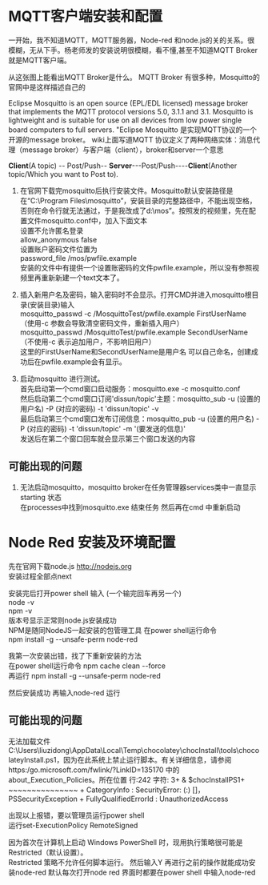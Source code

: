 # MQTT客户端安装和配置
一开始，我不知道MQTT，MQTT服务器，Node-red 和node.js的关的关系。很模糊，无从下手。杨老师发的安装说明很模糊，看不懂,甚至不知道MQTT Broker就是MQTT客户端。

从这张图上能看出MQTT Broker是什么。
MQTT Broker 有很多种，Mosquitto的官网中是这样描述自己的

Eclipse Mosquitto is an open source (EPL/EDL licensed) message broker that implements the MQTT protocol versions 5.0, 3.1.1 and 3.1. Mosquitto is lightweight and is suitable for use on all devices from low power single board computers to full servers. 
"Eclipse Mosquitto 是实现MQTT协议的一个开源的message broker。
wiki上面写道MQTT 协议定义了两种网络实体：消息代理（message broker）与客户端（client），broker和server一个意思



**Client**(A topic) -- Post/Push--  **Server**---Post/Push----**Client**(Another topic/Which you want to Post to).


1.  在官网下载完mosquitto后执行安装文件。Mosquitto默认安装路径是在“C:\Program Files\mosquitto”，安装目录的完整路径中，不能出现空格，否则在命令行就无法通过，于是我改成了d:\mos”。按照发的视频里，先在配置文件mosquitto.conf中，加入下面文本  
设置不允许匿名登录  
allow_anonymous false  
设置账户密码文件位置为  
password_file /mos/pwfile.example  
安装的文件中有提供一个设置账密码的文件pwfile.example，所以没有参照视频里再重新新建一个text文本了。

2.  插入新用户名及密码，输入密码时不会显示。打开CMD并进入mosquitto根目录(安装目录)输入  
mosquitto_passwd -c /MosquittoTest/pwfile.example FirstUserName （使用-c 参数会导致清空密码文件，重新插入用户）  
mosquitto_passwd /MosquittoTest/pwfile.example SecondUserName （不使用-c 表示追加用户，不影响旧用户）  
这里的FirstUserName和SecondUserName是用户名 可以自己命名，创建成功后在pwfile.example会有显示。

3.  启动mosquitto 进行测试。    
首先启动第一个cmd窗口启动服务：mosquitto.exe -c mosquitto.conf  
然后启动第二个cmd窗口订阅'dissun/topic'主题：mosquitto_sub -u (设置的用户名) -P (对应的密码) -t 'dissun/topic' -v  
最后启动第三个cmd窗口发布订阅信息：mosquitto_pub -u  (设置的用户名)  -P (对应的密码) -t 'dissun/topic' -m '(要发送的信息)'  
发送后在第二个窗口回车就会显示第三个窗口发送的内容


## 可能出现的问题

1. 无法启动mosquitto，mosquitto broker在任务管理器services类中一直显示starting 状态   
 在processes中找到mosquitto.exe 结束任务 然后再在cmd 中重新启动
 
 # Node Red 安装及环境配置
 
 先在官网下载node.js http://nodejs.org  
 安装过程全部点next  
 
 安装完后打开power shell 输入 (一个输完回车再另一个)  
 node -v  
 npm  -v  
 版本号显示正常则node.js安装成功  
 NPM是随同NodeJS一起安装的包管理工具
 在power shell运行命令  
 npm install -g --unsafe-perm node-red
 
 我第一次安装出错，找了下重新安装的方法   
 在power shell运行命令  npm cache clean --force  
 再运行 npm install -g --unsafe-perm node-red
 
 然后安装成功
 再输入node-red 运行
 
 ## 可能出现的问题
 
无法加载文件 C:\Users\liuzidong\AppData\Local\Temp\chocolatey\chocInstall\tools\chocolateyInstall.ps1，因为在此系统上禁止运行脚本。有关详细信息，请参阅 https:/go.microsoft.com/fwlink/?LinkID=135170 中的 about_Execution_Policies。所在位置 行:242 字符: 3+ & $chocInstallPS1+   ~~~~~~~~~~~~~~~    + CategoryInfo          : SecurityError: (:) []，PSSecurityException    + FullyQualifiedErrorId : UnauthorizedAccess

出现以上报错，要以管理员运行power shell   
运行set-ExecutionPolicy RemoteSigned

因为首次在计算机上启动 Windows PowerShell 时，现用执行策略很可能是 Restricted（默认设置）。    
Restricted 策略不允许任何脚本运行。
然后输入Y 再进行之前的操作就能成功安装node-red
默认每次打开node red 界面时都要在power shell 中输入node-red 

